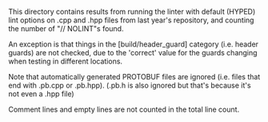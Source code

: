 This directory contains results from running the linter with default (HYPED) lint options 
on .cpp and .hpp files from last year's repository, and counting the number of "// NOLINT"s found.

An exception is that things in the [build/header_guard] category (i.e. header guards) are not checked,
due to the 'correct' value for the guards changing when testing in different locations.

Note that automatically generated PROTOBUF files are ignored (i.e. files that end with .pb.cpp or .pb.hpp).
(.pb.h is also ignored but that's because it's not even a .hpp file)

Comment lines and empty lines are not counted in the total line count.

